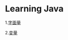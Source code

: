 # Learning Java

1.[字面量](https://github.com/limuen/learningJava/blob/main/src/valueDemo1.java)

2.[变量](https://github.com/limuen/learningJava/blob/main/src/valueDemo2.java)